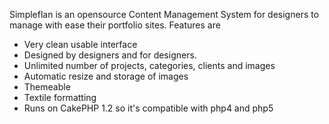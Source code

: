 Simpleflan is an opensource Content Management System for designers to manage with ease their portfolio sites. Features are

  * Very clean usable interface
  * Designed by designers and for designers.
  * Unlimited number of projects, categories, clients and images
  * Automatic resize and storage of images
  * Themeable
  * Textile formatting
  * Runs on CakePHP 1.2 so it's compatible with php4 and php5